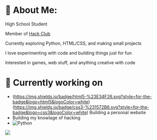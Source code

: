 # 💫 About Me:

High School Student

Member of [Hack Club](https://hackclub.com/)

Currently exploring Python, HTML/CSS, and making small projects

I love experimenting with code and building things just for fun

Interested in games, web stuff, and anything creative with code

# 🧠 __Currently working on__

- (https://img.shields.io/badge/html5-%23E34F26.svg?style=for-the-badge&logo=html5&logoColor=white) (https://img.shields.io/badge/css3-%231572B6.svg?style=for-the-badge&logo=css3&logoColor=white) Building a personal website
- Building my knowlage of hacking
- ![Python](https://img.shields.io/badge/python-3670A0?style=for-the-badge&logo=python&logoColor=ffdd54)


![](https://github-readme-stats.vercel.app/api/top-langs/?username=Hippogriff101&theme=dark&hide_border=false&include_all_commits=false&count_private=false&layout=compact)


